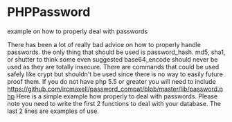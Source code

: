 # PHPPassword
example on how to properly deal with passwords


There has been a lot of really bad advice on how to properly handle passwords. the only thing that should be used is password_hash. md5, sha1, or shutter to think some even suggested base64_encode should never be used as they are totally insecure. There are commands that could be used safely like crypt but shouldn't be used since there is no way to easily future proof them.
If you do not have php 5.5 or greater you will need to include https://github.com/ircmaxell/password_compat/blob/master/lib/password.php
Here is a simple example how properly to deal with passwords. Please note you need to write the first 2 functions to deal with your database. The last 2 lines are examples of use.
